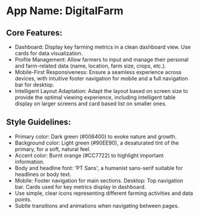 # **App Name**: DigitalFarm

## Core Features:

- Dashboard: Display key farming metrics in a clean dashboard view. Use cards for data visualization.
- Profile Management: Allow farmers to input and manage their personal and farm-related data (name, location, farm size, crops, etc.).
- Mobile-First Responsiveness: Ensure a seamless experience across devices, with intuitive footer navigation for mobile and a full navigation bar for desktop.
- Intelligent Layout Adaptation: Adapt the layout based on screen size to provide the optimal viewing experience, including intelligent table display on larger screens and card based list on smaller ones.

## Style Guidelines:

- Primary color: Dark green (#006400) to evoke nature and growth.
- Background color: Light green (#90EE90), a desaturated tint of the primary, for a soft, natural feel.
- Accent color: Burnt orange (#CC7722) to highlight important information.
- Body and headline font: 'PT Sans', a humanist sans-serif suitable for headlines or body text.
- Mobile: Footer navigation for main sections. Desktop: Top navigation bar. Cards used for key metrics display in dashboard.
- Use simple, clear icons representing different farming activities and data points.
- Subtle transitions and animations when navigating between pages.